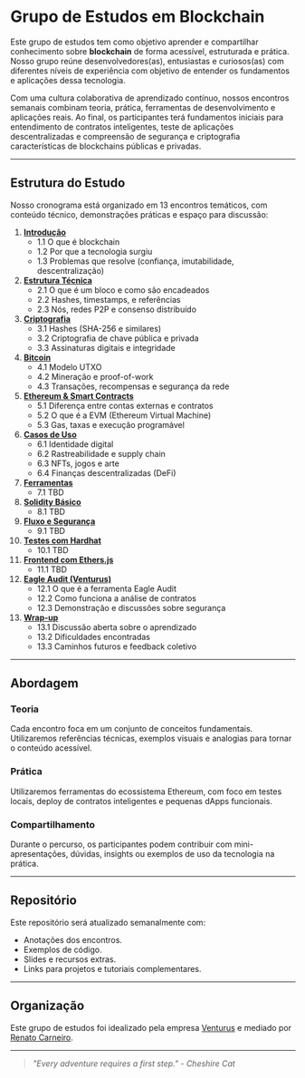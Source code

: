 # Grupo de Estudos em Blockchain

Este grupo de estudos tem como objetivo aprender e compartilhar conhecimento sobre **blockchain** de forma acessível, estruturada e prática.
Nosso grupo reúne desenvolvedores(as), entusiastas e curiosos(as) com diferentes níveis de experiência com objetivo de entender os fundamentos e aplicações dessa tecnologia.

Com uma cultura colaborativa de aprendizado contínuo, nossos encontros semanais combinam teoria, prática, ferramentas de desenvolvimento e aplicações reais.
Ao final, os participantes terá fundamentos iniciais para entendimento de contratos inteligentes, teste de aplicações descentralizadas e compreensão de segurança e criptografia características de blockchains públicas e privadas.

---

## Estrutura do Estudo

Nosso cronograma está organizado em 13 encontros temáticos, com conteúdo técnico, demonstrações práticas e espaço para discussão:

1. [**Introdução**](https://github.com/venturusbr/grupo-estudos-blockchain/tree/main/encontro-semanal/01-intro)
   - 1.1 O que é blockchain  
   - 1.2 Por que a tecnologia surgiu  
   - 1.3 Problemas que resolve (confiança, imutabilidade, descentralização)
2. [**Estrutura Técnica**](https://github.com/venturusbr/grupo-estudos-blockchain/tree/main/encontro-semanal/02-estrutura-tecnica)
   - 2.1 O que é um bloco e como são encadeados  
   - 2.2 Hashes, timestamps, e referências  
   - 2.3 Nós, redes P2P e consenso distribuído
3. [**Criptografia**](https://github.com/venturusbr/grupo-estudos-blockchain/tree/main/encontro-semanal/03-criptografia)
   - 3.1 Hashes (SHA-256 e similares)  
   - 3.2 Criptografia de chave pública e privada  
   - 3.3 Assinaturas digitais e integridade
4. [**Bitcoin**](https://github.com/venturusbr/grupo-estudos-blockchain/tree/main/encontro-semanal/04-bitcoin)
   - 4.1 Modelo UTXO  
   - 4.2 Mineração e proof-of-work  
   - 4.3 Transações, recompensas e segurança da rede
5. [**Ethereum & Smart Contracts**](https://github.com/venturusbr/grupo-estudos-blockchain/tree/main/encontro-semanal/05-ethereum)
   - 5.1 Diferença entre contas externas e contratos  
   - 5.2 O que é a EVM (Ethereum Virtual Machine)  
   - 5.3 Gas, taxas e execução programável
6. [**Casos de Uso**](https://github.com/venturusbr/grupo-estudos-blockchain/tree/main/encontro-semanal/06-casos-uso)
   - 6.1 Identidade digital  
   - 6.2 Rastreabilidade e supply chain  
   - 6.3 NFTs, jogos e arte
   - 6.4 Finanças descentralizadas (DeFi)
7. [**Ferramentas**](https://github.com/venturusbr/grupo-estudos-blockchain/tree/main/encontro-semanal/07-ferramentas)
   - 7.1 TBD
8. [**Solidity Básico**](https://github.com/venturusbr/grupo-estudos-blockchain/tree/main/encontro-semanal/08-solidity)
   - 8.1 TBD
9. [**Fluxo e Segurança**](https://github.com/venturusbr/grupo-estudos-blockchain/tree/main/encontro-semanal/09-seguranca)
   - 9.1 TBD
10. [**Testes com Hardhat**](https://github.com/venturusbr/grupo-estudos-blockchain/tree/main/encontro-semanal/10-hardhat)
    - 10.1 TBD
11. [**Frontend com Ethers.js**](https://github.com/venturusbr/grupo-estudos-blockchain/tree/main/encontro-semanal/11-ethers)
    - 11.1 TBD
12. [**Eagle Audit (Venturus)**](https://github.com/venturusbr/grupo-estudos-blockchain/tree/main/encontro-semanal/12-eagle-audit)
    - 12.1 O que é a ferramenta Eagle Audit  
    - 12.2 Como funciona a análise de contratos  
    - 12.3 Demonstração e discussões sobre segurança
13. [**Wrap-up**](https://github.com/venturusbr/grupo-estudos-blockchain/tree/main/encontro-semanal/13-wrap-up)
    - 13.1 Discussão aberta sobre o aprendizado  
    - 13.2 Dificuldades encontradas  
    - 13.3 Caminhos futuros e feedback coletivo

---

## Abordagem

### Teoria
Cada encontro foca em um conjunto de conceitos fundamentais. Utilizaremos referências técnicas, exemplos visuais e analogias para tornar o conteúdo acessível.

### Prática
Utilizaremos ferramentas do ecossistema Ethereum, com foco em testes locais, deploy de contratos inteligentes e pequenas dApps funcionais.

### Compartilhamento
Durante o percurso, os participantes podem contribuir com mini-apresentações, dúvidas, insights ou exemplos de uso da tecnologia na prática.

---

## Repositório

Este repositório será atualizado semanalmente com:

- Anotações dos encontros.
- Exemplos de código.
- Slides e recursos extras.
- Links para projetos e tutoriais complementares.

---

## Organização

Este grupo de estudos foi idealizado pela empresa [Venturus](https://venturus.org.br/) e mediado por [Renato Carneiro](https://github.com/kingmacbeth).

---

> *"Every adventure requires a first step." - Cheshire Cat*
